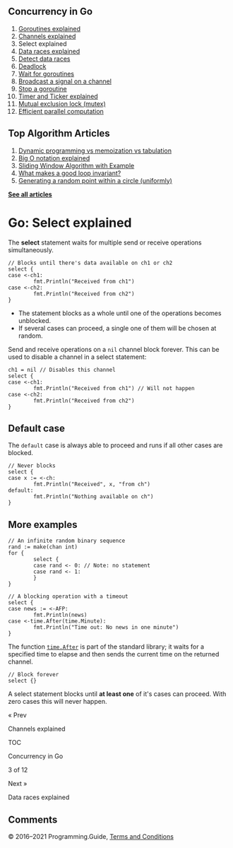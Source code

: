 ## Concurrency in Go

1.  [Goroutines explained](goroutines-explained.html)
2.  [Channels explained](channels-explained.html)
3.  Select explained
4.  [Data races explained](data-races-explained.html)
5.  [Detect data races](detect-data-races.html)
6.  [Deadlock](detect-deadlock.html)
7.  [Wait for goroutines](wait-for-goroutines-waitgroup.html)
8.  [Broadcast a signal on a channel](broadcast-channel.html)
9.  [Stop a goroutine](stop-goroutine.html)
10. [Timer and Ticker explained](time-reset-wait-stop-timeout-cancel-interval.html)
11. [Mutual exclusion lock (mutex)](mutex-explained.html)
12. [Efficient parallel computation](efficient-parallel-computation.html)

## Top Algorithm Articles

1.  [Dynamic programming vs memoization vs tabulation](../dynamic-programming-vs-memoization-vs-tabulation.html)
2.  [Big O notation explained](../big-o-notation-explained.html)
3.  [Sliding Window Algorithm with Example](../sliding-window-example.html)
4.  [What makes a good loop invariant?](../what-makes-a-good-loop-invariant.html)
5.  [Generating a random point within a circle (uniformly)](../random-point-within-circle.html)

[**See all articles**](../index.html)

# Go: Select explained

The **select** statement waits for multiple send or receive operations simultaneously.

    // Blocks until there's data available on ch1 or ch2
    select {
    case <-ch1:
            fmt.Println("Received from ch1")
    case <-ch2:
            fmt.Println("Received from ch2")
    }

- The statement blocks as a whole until one of the operations becomes unblocked.
- If several cases can proceed, a single one of them will be chosen at random.

Send and receive operations on a `nil` channel block forever. This can be used to disable a channel in a select statement:

    ch1 = nil // Disables this channel
    select {
    case <-ch1:
            fmt.Println("Received from ch1") // Will not happen
    case <-ch2:
            fmt.Println("Received from ch2")
    }

## Default case

The `default` case is always able to proceed and runs if all other cases are blocked.

    // Never blocks
    select {
    case x := <-ch:
            fmt.Println("Received", x, "from ch")
    default:
            fmt.Println("Nothing available on ch")
    }

## More examples

    // An infinite random binary sequence
    rand := make(chan int)
    for {
            select {
            case rand <- 0: // Note: no statement
            case rand <- 1:
            }
    }

    // A blocking operation with a timeout
    select {
    case news := <-AFP:
            fmt.Println(news)
    case <-time.After(time.Minute):
            fmt.Println("Time out: No news in one minute")
    }

The function [`time.After`](https://golang.org/pkg/time#After) is part of the standard library; it waits for a specified time to elapse and then sends the current time on the returned channel.

    // Block forever
    select {}

A select statement blocks until **at least one** of it's cases can proceed. With zero cases this will never happen.

<a href="channels-explained.html" class="prev"></a>

« Prev

Channels explained

[](go-concurrency-tutorial.html#toc)

TOC

Concurrency in Go

3 of 12

<a href="data-races-explained.html" class="next"></a>

Next »

Data races explained

## Comments



© 2016–2021 Programming.Guide, [Terms and Conditions](../terms-and-conditions.html)
